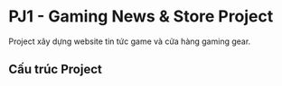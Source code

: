 # PJ1 - Gaming News & Store Project

Project xây dựng website tin tức game và cửa hàng gaming gear.

## Cấu trúc Project

